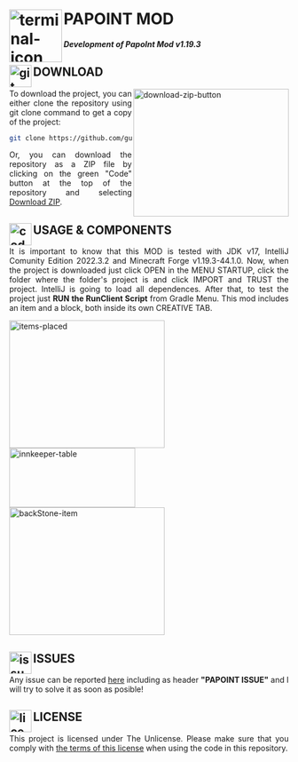 # PAPOINT MOD <img src="https://imgur.com/SUAiX7s.png" alt="terminal-icon" width="95" height="95" align="left"/>
#### *Development of PapoInt Mod v1.19.3*

## DOWNLOAD <img src="https://cdn1.iconfinder.com/data/icons/vibrancie-arrow/30/arrow_027-down-bottom-download-direction-512.png" alt="git-icon" width="40" height="40" align="left"/>

<img src="https://imgur.com/5lNegb4.png" align="right" alt="download-zip-button" width="280" height="230"/>
<p align="justify">To download the project, you can either clone the repository using git clone command to get a copy of the project:</p>

```bash
git clone https://github.com/gu4re/PapoIntMod.git "your-folder-destination"
```` 

<p align="justify">Or, you can download the repository as a ZIP file by clicking on the green "Code" button at the top of the repository and selecting <a href="https://github.com/gu4re/PapoIntMod/archive/refs/heads/main.zip">Download ZIP</a>.</p>

## USAGE & COMPONENTS <img src="https://cdn3.iconfinder.com/data/icons/luchesa-vol-9/128/Html-512.png" alt="code-icon" width="40" height="40" align="left"/>

<p align="justify">It is important to know that this MOD is tested with JDK v17, IntelliJ Comunity Edition 2022.3.2 and Minecraft Forge v1.19.3-44.1.0. Now, when the project is downloaded just click OPEN in the MENU STARTUP, click the folder where the folder's project is and click IMPORT and TRUST the project. IntelliJ is going to load all dependences. After that, to test the project just <b>RUN the RunClient Script</b> from Gradle Menu. This mod includes an item and a block, both inside its own CREATIVE TAB.</p>

<div>
  <img src="https://imgur.com/nJ9f5Xl.png" align="center" alt="items-placed" width="280" height="230"/>
  <img src="https://imgur.com/VeMMbU1.png" align="center" alt="innkeeper-table" width="227" height="107"/>
  <img src="https://imgur.com/gnJtBy8.png" align="center" alt="backStone-item" width="280" height="230"/>
</div>

## ISSUES <img src="https://www.clker.com/cliparts/9/1/4/0/11954322131712176739question_mark_naught101_02.svg.hi.png" alt="issues-icon" width="40" height="40" align="left"/>

<p align="justify">Any issue can be reported <a href="https://github.com/gu4re/gu4re/issues">here<a> including as header <b>"PAPOINT ISSUE"</b> and I will try to solve it as soon as posible!</p>

## LICENSE <img src="https://www.logomed-gabinet.pl/wp-content/uploads/2021/06/license-icon-2793454.png" alt="license-icon" width="40" height="40" align="left"/>

<p align="justify">This project is licensed under The Unlicense. Please make sure that you comply with <a href="https://github.com/gu4re/SpringToAll/blob/main/LICENSE">the terms of this license<a> when using the code in this repository.</p>
